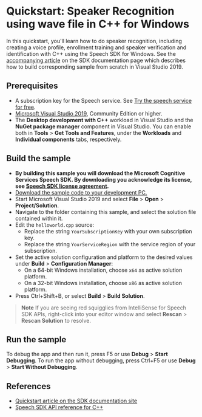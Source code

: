 # Quickstart: Speaker Recognition using wave file in C++ for Windows

In this quickstart, you'll learn how to do speaker recognition, including creating a voice profile, enrollment training and speaker verification and identification with C++ using the Speech SDK for Windows.
See the [accompanying article](https://docs.microsoft.com/azure/cognitive-services/speech-service/quickstart-cpp-windows&pivots=programming-language-cpp ) on the SDK documentation page which describes how to build corresponding sample from scratch in Visual Studio 2019.

## Prerequisites

* A subscription key for the Speech service. See [Try the speech service for free](https://docs.microsoft.com/azure/cognitive-services/speech-service/get-started).
* [Microsoft Visual Studio 2019](https://www.visualstudio.com/), Community Edition or higher.
* The **Desktop development with C++** workload in Visual Studio and the **NuGet package manager** component in Visual Studio.
  You can enable both in **Tools** \> **Get Tools and Features**, under the **Workloads** and **Individual components** tabs, respectively.

## Build the sample

* **By building this sample you will download the Microsoft Cognitive Services Speech SDK. By downloading you acknowledge its license, see [Speech SDK license agreement](https://aka.ms/csspeech/license201809).**
* [Download the sample code to your development PC.](/README.md#get-the-samples)
* Start Microsoft Visual Studio 2019 and select **File** \> **Open** \> **Project/Solution**.
* Navigate to the folder containing this sample, and select the solution file contained within it.
* Edit the `helloworld.cpp` source:
  * Replace the string `YourSubscriptionKey` with your own subscription key.
  * Replace the string `YourServiceRegion` with the service region of your subscription.    
* Set the active solution configuration and platform to the desired values under **Build** \> **Configuration Manager**:
  * On a 64-bit Windows installation, choose `x64` as active solution platform.
  * On a 32-bit Windows installation, choose `x86` as active solution platform.
* Press Ctrl+Shift+B, or select **Build** \> **Build Solution**.

> **Note**
> If you are seeing red squigglies from IntelliSense for Speech SDK APIs,
> right-click into your editor window and select **Rescan** > **Rescan Solution** to resolve.

## Run the sample

To debug the app and then run it, press F5 or use **Debug** \> **Start Debugging**. To run the app without debugging, press Ctrl+F5 or use **Debug** \> **Start Without Debugging**.

## References

* [Quickstart article on the SDK documentation site](https://docs.microsoft.com/azure/cognitive-services/speech-service/quickstart-cpp-windows)
* [Speech SDK API reference for C++](https://aka.ms/csspeech/cppref)
